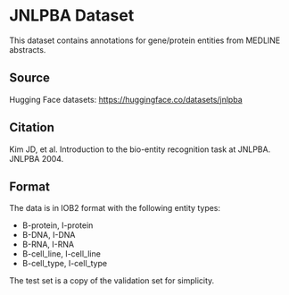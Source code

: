 # JNLPBA Dataset

This dataset contains annotations for gene/protein entities from MEDLINE abstracts.

## Source
Hugging Face datasets: https://huggingface.co/datasets/jnlpba

## Citation
Kim JD, et al. Introduction to the bio-entity recognition task at JNLPBA. JNLPBA 2004.

## Format
The data is in IOB2 format with the following entity types:
- B-protein, I-protein
- B-DNA, I-DNA
- B-RNA, I-RNA
- B-cell_line, I-cell_line
- B-cell_type, I-cell_type

The test set is a copy of the validation set for simplicity.

